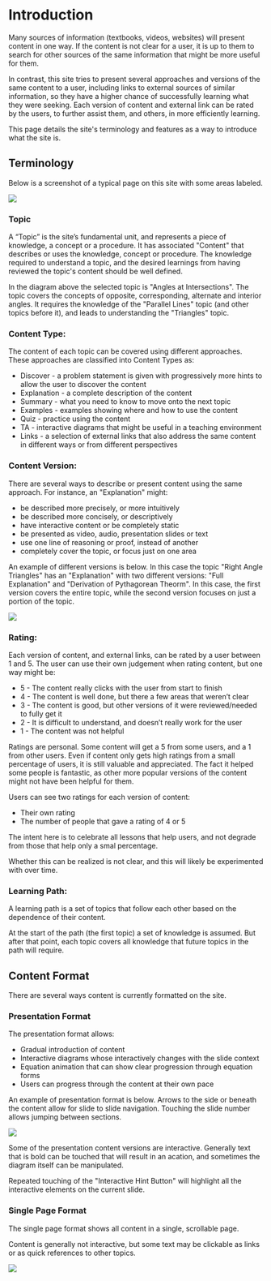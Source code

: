 # Introduction

Many sources of information (textbooks, videos, websites) will present content in one way. If the content is not clear for a user, it is up to them to search for other sources of the same information that might be more useful for them.

In contrast, this site tries to present several approaches and versions of the same content to a user, including links to external sources of similar information, so they have a higher chance of successfully learning what they were seeking. Each version of content and external link can be rated by the users, to further assist them, and others, in more efficiently learning.

This page details the site's terminology and features as a way to introduce what the site is.

## Terminology

Below is a screenshot of a typical page on this site with some areas labeled.

![](example.png)

### Topic
A “Topic” is the site’s fundamental unit, and represents a piece of knowledge, a concept or a procedure. It has associated "Content" that describes or uses the knowledge, concept or procedure. The knowledge required to understand a topic, and the desired learnings from having reviewed the topic's content should be well defined.

In the diagram above the selected topic is "Angles at Intersections". The topic covers the concepts of opposite, corresponding, alternate and interior angles. It requires the knowledge of the "Parallel Lines" topic (and other topics before it), and leads to understanding the "Triangles" topic.

### Content Type:
The content of each topic can be covered using different approaches. These approaches are classified into Content Types as:

* Discover - a problem statement is given with progressively more hints to allow the user to discover the content
* Explanation - a complete description of the content
* Summary - what you need to know to move onto the next topic
* Examples - examples showing where and how to use the content
* Quiz - practice using the content
* TA - interactive diagrams that might be useful in a teaching environment
* Links - a selection of external links that also address the same content in different ways or from different perspectives

### Content Version:

There are several ways to describe or present content using the same approach. For instance, an "Explanation" might:

* be described more precisely, or more intuitively
* be described more concisely, or descriptively
* have interactive content or be completely static
* be presented as video, audio, presentation slides or text
* use one line of reasoning or proof, instead of another
* completely cover the topic, or focus just on one area

An example of different versions is below. In this case the topic "Right Angle Triangles" has an "Explanation" with two different versions: "Full Explanation" and "Derivation of Pythagorean Theorm". In this case, the first version covers the entire topic, while the second version focuses on just a portion of the topic.

![](version.png)


### Rating:
Each version of content, and external links, can be rated by a user between 1 and 5. The user can use their own judgement when rating content, but one way might be:
* 5 - The content really clicks with the user from start to finish
* 4 - The content is well done, but there a few areas that weren’t clear
* 3 - The content is good, but other versions of it were reviewed/needed to fully get it
* 2 - It is difficult to understand, and doesn’t really work for the user
* 1 - The content was not helpful

Ratings are personal. Some content will get a 5 from some users, and a 1 from other users. Even if content only gets high ratings from a small percentage of users, it is still valuable and appreciated. The fact it helped some people is fantastic, as other more popular versions of the content might not have been helpful for them.

Users can see two ratings for each version of content:
* Their own rating
* The number of people that gave a rating of 4 or 5

The intent here is to celebrate all lessons that help users, and not degrade from those that help only a smal percentage.

Whether this can be realized is not clear, and this will likely be experimented with over time.

### Learning Path:
A learning path is a set of topics that follow each other based on the dependence of their content.

At the start of the path (the first topic) a set of knowledge is assumed. But after that point, each topic covers all knowledge that future topics in the path will require.


## Content Format

There are several ways content is currently formatted on the site.

### Presentation Format

The presentation format allows:
* Gradual introduction of content
* Interactive diagrams whose interactively changes with the slide context
* Equation animation that can show clear progression through equation forms
* Users can progress through the content at their own pace

An example of presentation format is below. Arrows to the side or beneath the content allow for slide to slide navigation. Touching the slide number allows jumping between sections.

![](presentation.png)

Some of the presentation content versions are interactive. Generally text that is bold can be touched that will result in an acation, and sometimes the diagram itself can be manipulated.

Repeated touching of the "Interactive Hint Button" will highlight all the interactive elements on the current slide.

### Single Page Format

The single page format shows all content in a single, scrollable page.

Content is generally not interactive, but some text may be clickable as links or as quick references to other topics.

![](singlepage.png)